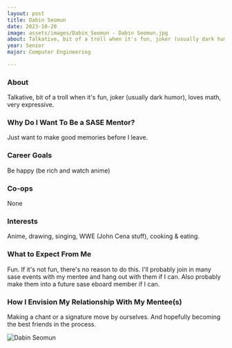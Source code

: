 ```yaml
---
layout: post
title: Dabin Seomun 
date: 2023-10-20
image: assets/images/Dabin_Seomun - Dabin Seomun.jpg
about: Talkative, bit of a troll when it's fun, joker (usually dark humor), loves math, very expressive.
year: Senior
major: Computer Engineering

---
```


### About

Talkative, bit of a troll when it's fun, joker (usually dark humor), loves math, very expressive.

### Why Do I Want To Be a SASE Mentor?

Just want to make good memories before I leave.

### Career Goals

Be happy (be rich and watch anime)

### Co-ops

None

### Interests

Anime, drawing, singing, WWE (John Cena stuff), cooking & eating.

### What to Expect From Me

Fun. If it's not fun, there's no reason to do this. I'll probably join in many sase events with my mentee and hang out with them if I can. Also probably make them into a future sase eboard member if I can.

### How I Envision My Relationship With My Mentee(s) 

Making a chant or a signature move by ourselves. And hopefully becoming the best friends in the process.

<div class="text-center my-5">
    <img src="https://sase-drexel.github.io/mentorship-2023/assets/images/Dabin_Seomun - Dabin Seomun.jpg" alt="Dabin Seomun" class="rounded post-img" />
</div>
